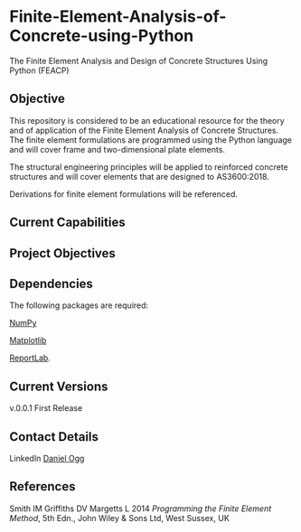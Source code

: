 # Finite-Element-Analysis-of-Concrete-using-Python

The Finite Element Analysis and Design of Concrete Structures Using Python
(FEACP)

## Objective

This repository is considered to be an educational resource for the theory and
of application of the Finite Element Analysis of Concrete Structures. The
finite element formulations are programmed using the Python language and
will cover frame and two-dimensional plate elements.

The structural engineering principles will be applied to reinforced concrete
structures and will cover elements that are designed to AS3600:2018.

Derivations for finite element formulations will be referenced.

## Current Capabilities

## Project Objectives

## Dependencies

The following packages are required:

[NumPy](https://numpy.org/)

[Matplotlib](https://matplotlib.org/)

[ReportLab](https://www.reportlab.com/opensource/).

## Current Versions

v.0.0.1 First Release

## Contact Details
LinkedIn [Daniel Ogg](linkedin.com/in/danielogg)

## References

Smith IM Griffiths DV Margetts L 2014 *Programming the Finite Element Method*,
5th Edn., John Wiley & Sons Ltd, West Sussex, UK
